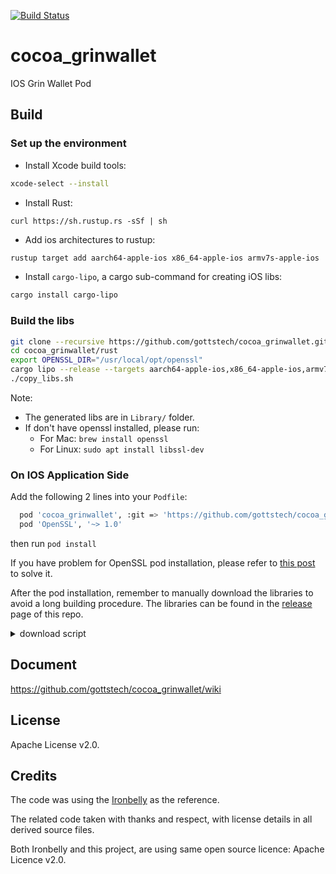 [![Build Status](https://img.shields.io/travis/gottstech/cocoa_grinwallet/master.svg)](https://travis-ci.org/gottstech/cocoa_grinwallet)

# cocoa_grinwallet
IOS Grin Wallet Pod

## Build
### Set up the environment

- Install Xcode build tools:

```Bash
xcode-select --install
```

- Install Rust:

`curl https://sh.rustup.rs -sSf | sh`

- Add ios architectures to rustup:

```Bash
rustup target add aarch64-apple-ios x86_64-apple-ios armv7s-apple-ios
```

- Install `cargo-lipo`, a cargo sub-command for creating iOS libs:

```Bash
cargo install cargo-lipo
```

### Build the libs

```Bash
git clone --recursive https://github.com/gottstech/cocoa_grinwallet.git
cd cocoa_grinwallet/rust
export OPENSSL_DIR="/usr/local/opt/openssl"
cargo lipo --release --targets aarch64-apple-ios,x86_64-apple-ios,armv7s-apple-ios
./copy_libs.sh
```

Note:
- The generated libs are in `Library/` folder.
- If don't have openssl installed, please run:
  - For Mac: `brew install openssl`
  - For Linux: `sudo apt install libssl-dev`
  
### On IOS Application Side

Add the following 2 lines into your `Podfile`:
```Bash
  pod 'cocoa_grinwallet', :git => 'https://github.com/gottstech/cocoa_grinwallet.git', :tag => 'v1.0.3'
  pod 'OpenSSL', '~> 1.0'
```
then run `pod install`

If you have problem for OpenSSL pod installation, please refer to [this post](https://stackoverflow.com/a/57196786/3831478) to solve it.  

After the pod installation, remember to manually download the libraries to avoid a long building procedure. The libraries can be found in the [release](https://github.com/gottstech/cocoa_grinwallet/releases) page of this repo.

<details>
 <summary>download script</summary>
  
```Bash
#!/bin/bash

version=`grep " pod 'cocoa_grinwallet'" Podfile | sed "s/.*:tag => '\(.*\)'/\1/"`

mkdir -p Pods/cocoa_grinwallet/cocoa_grinwallet/Library && cd Pods/cocoa_grinwallet/cocoa_grinwallet/Library && rm -f libgrinwallet* || exit 1

wget https://github.com/gottstech/cocoa_grinwallet/releases/download/${version}/libgrinwallet_aarch64-apple-ios.a || exit 1

wget https://github.com/gottstech/cocoa_grinwallet/releases/download/${version}/libgrinwallet_armv7s-apple-ios.a || exit 1

wget https://github.com/gottstech/cocoa_grinwallet/releases/download/${version}/libgrinwallet_x86_64-apple-ios.a || exit 1

printf "3 libs have been downloaded successfully\n"

cd - > /dev/null || exit 1
ls -l Pods/cocoa_grinwallet/cocoa_grinwallet/Library
```
</details>


## Document

https://github.com/gottstech/cocoa_grinwallet/wiki

## License

Apache License v2.0.

## Credits

The code was using the [Ironbelly](https://github.com/cyclefortytwo/ironbelly) as the reference.

The related code taken with thanks and respect, with license details in all derived source files.

Both Ironbelly and this project, are using same open source licence: Apache Licence v2.0.


